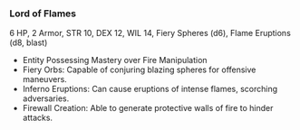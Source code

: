 ### Lord of Flames

6 HP, 2 Armor, STR 10, DEX 12, WIL 14, Fiery Spheres (d6), Flame Eruptions (d8, blast)

- Entity Possessing Mastery over Fire Manipulation
- Fiery Orbs: Capable of conjuring blazing spheres for offensive maneuvers.
- Inferno Eruptions: Can cause eruptions of intense flames, scorching adversaries.
- Firewall Creation: Able to generate protective walls of fire to hinder attacks.


